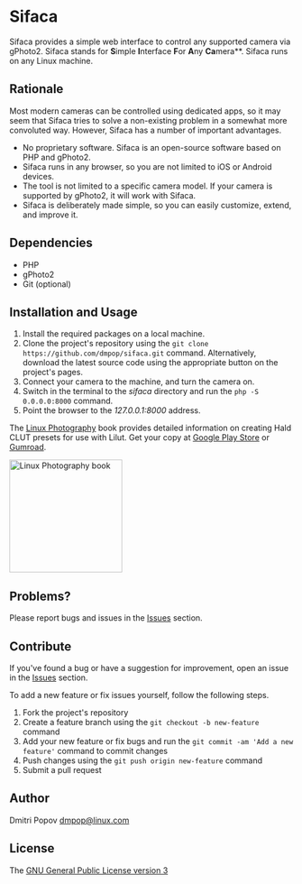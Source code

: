 # Sifaca

Sifaca provides a simple web interface to control any supported camera via gPhoto2. Sifaca stands for **S**imple **I**nterface **F**or **A**ny **Ca**mera**. Sifaca runs on any Linux machine.

## Rationale

Most modern cameras can be controlled using dedicated apps, so it may seem that Sifaca tries to solve a non-existing problem in a somewhat more convoluted way. However, Sifaca has a number of important advantages.

- No proprietary software. Sifaca is an open-source software based on PHP and gPhoto2.
- Sifaca runs in any browser, so you are not limited to iOS or Android devices.
- The tool is not limited to a specific camera model. If your camera is supported by gPhoto2, it will work with Sifaca.
- Sifaca is deliberately made simple, so you can easily customize, extend, and improve it.

## Dependencies

- PHP
- gPhoto2
- Git (optional)

## Installation and Usage

1. Install the required packages on a local machine.
2. Clone the project's repository using the `git clone https://github.com/dmpop/sifaca.git` command. Alternatively, download the latest source code using the appropriate button on the project's pages.
3. Connect your camera to the machine, and turn the camera on.
3. Switch in the terminal to the _sifaca_ directory and run the `php -S 0.0.0.0:8000` command.
4. Point the browser to the _127.0.0.1:8000_ address.

The [Linux Photography](https://gumroad.com/l/linux-photography) book provides detailed information  on creating Hald CLUT presets for use with Lilut. Get your copy at [Google Play Store](https://play.google.com/store/books/details/Dmitri_Popov_Linux_Photography?id=cO70CwAAQBAJ) or [Gumroad](https://gumroad.com/l/linux-photography).

<img src="https://i.imgur.com/wBgcfSk.jpg" title="Linux Photography book" width="200"/>

## Problems?

Please report bugs and issues in the [Issues](https://github.com/dmpop/sifaca/issues) section.

## Contribute

If you've found a bug or have a suggestion for improvement, open an issue in the [Issues](https://github.com/dmpop/sifaca/issues) section.

To add a new feature or fix issues yourself, follow the following steps.

1. Fork the project's repository
2. Create a feature branch using the `git checkout -b new-feature` command
3. Add your new feature or fix bugs and run the `git commit -am 'Add a new feature'` command to commit changes
4. Push changes using the `git push origin new-feature` command
5. Submit a pull request

## Author

Dmitri Popov [dmpop@linux.com](mailto:dmpop@linux.com)

## License

The [GNU General Public License version 3](http://www.gnu.org/licenses/gpl-3.0.en.html)
 

